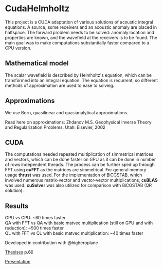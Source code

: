 # CudaHelmholtz
This project is a CUDA adaptation of various solutions of acoustic integral equations. 
A source, some receivers and an acoustic anomaly are placed in halfspace. The forward problem needs to be solved: anomaly location and properties are known, and the wavefield at the receivers is to be found. 
The main goal was to make computations substantially faster compared to a CPU version. 

## Mathematical model
The scalar wavefield is described by Helmholtz's equation, which can be transformed into an integral equation. 
The equation is recurrent, so different methods of approximation are used to ease to solving.

## Approximations
We use Born, quasilinear and quasianalytical approximations. 

Read here on approximations: Zhdanov M.S. Geophysical Inverse Theory and Regularization Problems. Utah: Elsevier, 2002

## CUDA 
The computations needed repeated multiplication of simmetrical matrices and vectors, 
which can be done faster on GPU as it can be done in number of rows independent threads.
The process can be further sped up through FFT using **cuFFT** as the matrices are simmetrical.
For general memory usage **thrust** was used.
For the implementation of BiCGSTAB, which involved numerous matrix-vector and vector-vector multiplications, **cuBLAS** was used.
**cuSolver** was also utilized for comparison with BiCGSTAB (QR solution).

## Results
GPU vs CPU: ~60 times faster  
QA with FFT vs QA with basic matvec multiplication (still on GPU and with reduction): ~500 times faster  
QL with FFT vs QL with basic matvec multiplication: ~40 times faster



Developed in contribution with @higheroplane

[Thesises](https://abitu.net/public/admin/mipt-conference/FPMI.pdf) p.69

[Presentation](https://www.dropbox.com/s/9wp4vxnkdam3bc6/CudaHelmholtz.pdf?dl=0)

